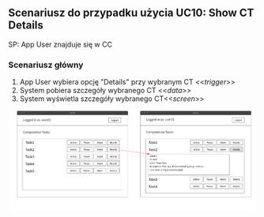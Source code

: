 ## Scenariusz do przypadku użycia UC10:  Show CT Details
SP: App User znajduje się w CC
### Scenariusz główny
1. App User wybiera opcję "Details" przy wybranym CT <<*trigger*>>
2. System pobiera szczegóły wybranego CT <<*data*>>
3. System wyświetla szczegóły wybranego CT<<*screen*>>

![alt text][views]

[views]: https://github.com/Plan-B-PO/docs/blob/master/scripts/Scenopis_UC10.png?raw=true "Computation Task Details"
